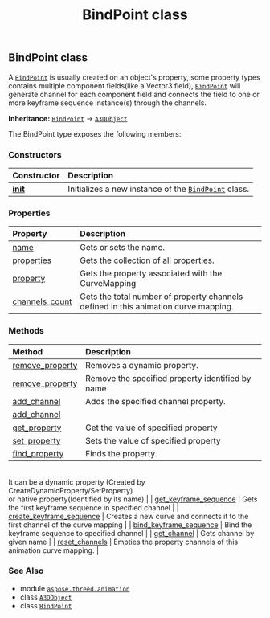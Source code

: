 ﻿---
title: BindPoint class
second_title: Aspose.3D for Python via .NET API References
description: 
type: docs
weight: 40
url: /aspose.threed.animation/bindpoint/
is_root: false
---

## BindPoint class

A [`BindPoint`](/3d/python-net/aspose.threed.animation/bindpoint) is usually created on an object's property, some property types contains multiple component fields(like a Vector3 field),
[`BindPoint`](/3d/python-net/aspose.threed.animation/bindpoint) will generate channel for each component field and connects the field to one or more keyframe sequence instance(s) through the channels.



**Inheritance:** [`BindPoint`](/3d/python-net/aspose.threed.animation/bindpoint) → 
[`A3DObject`](/3d/python-net/aspose.threed/a3dobject)



The BindPoint type exposes the following members:

### Constructors
| Constructor | Description |
| :- | :- |
| [__init__](/3d/python-net/aspose.threed.animation/bindpoint/__init__/#aspose.threed.Scene-aspose.threed.Property) | Initializes a new instance of the [`BindPoint`](/3d/python-net/aspose.threed.animation/bindpoint) class. |


### Properties
| Property | Description |
| :- | :- |
| [name](/3d/python-net/aspose.threed.animation/bindpoint/name) | Gets or sets the name. |
| [properties](/3d/python-net/aspose.threed.animation/bindpoint/properties) | Gets the collection of all properties. |
| [property](/3d/python-net/aspose.threed.animation/bindpoint/property) | Gets the property associated with the CurveMapping |
| [channels_count](/3d/python-net/aspose.threed.animation/bindpoint/channels_count) | Gets the total number of property channels defined in this animation curve mapping. |


### Methods
| Method | Description |
| :- | :- |
| [remove_property](/3d/python-net/aspose.threed.animation/bindpoint/remove_property/#aspose.threed.Property) | Removes a dynamic property. |
| [remove_property](/3d/python-net/aspose.threed.animation/bindpoint/remove_property/#str) | Remove the specified property identified by name |
| [add_channel](/3d/python-net/aspose.threed.animation/bindpoint/add_channel/#str-any) | Adds the specified channel property. |
| [add_channel](/3d/python-net/aspose.threed.animation/bindpoint/add_channel/#str-Type-any) |  |
| [get_property](/3d/python-net/aspose.threed.animation/bindpoint/get_property/#str) | Get the value of specified property |
| [set_property](/3d/python-net/aspose.threed.animation/bindpoint/set_property/#str-any) | Sets the value of specified property |
| [find_property](/3d/python-net/aspose.threed.animation/bindpoint/find_property/#str) | Finds the property.<br/>It can be a dynamic property (Created by CreateDynamicProperty/SetProperty) <br/>or native property(Identified by its name) |
| [get_keyframe_sequence](/3d/python-net/aspose.threed.animation/bindpoint/get_keyframe_sequence/#str) | Gets the first keyframe sequence in specified channel |
| [create_keyframe_sequence](/3d/python-net/aspose.threed.animation/bindpoint/create_keyframe_sequence/#str) | Creates a new curve and connects it to the first channel of the curve mapping |
| [bind_keyframe_sequence](/3d/python-net/aspose.threed.animation/bindpoint/bind_keyframe_sequence/#str-aspose.threed.animation.KeyframeSequence) | Bind the keyframe sequence to specified channel |
| [get_channel](/3d/python-net/aspose.threed.animation/bindpoint/get_channel/#str) | Gets channel by given name |
| [reset_channels](/3d/python-net/aspose.threed.animation/bindpoint/reset_channels/#) | Empties the property channels of this animation curve mapping. |



### See Also
* module [`aspose.threed.animation`](..)
* class [`A3DObject`](/3d/python-net/aspose.threed/a3dobject)
* class [`BindPoint`](/3d/python-net/aspose.threed.animation/bindpoint)
